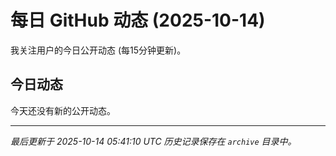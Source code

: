 # 每日 GitHub 动态 (2025-10-14)

我关注用户的今日公开动态 (每15分钟更新)。

## 今日动态

今天还没有新的公开动态。

---
*最后更新于 2025-10-14 05:41:10 UTC*
*历史记录保存在 `archive` 目录中。*
